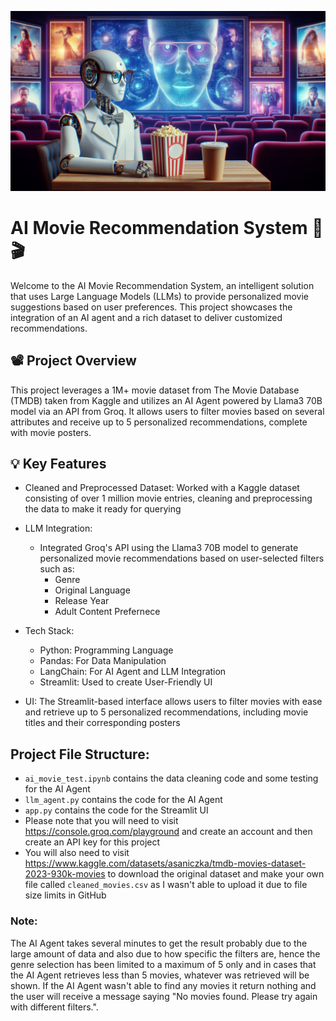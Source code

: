 ![ai_movie_pic.jpeg](ai_movie_pic.jpeg)

# AI Movie Recommendation System 🤖🎬

Welcome to the AI Movie Recommendation System, an intelligent solution that uses Large Language Models (LLMs) to provide personalized movie suggestions based on user preferences. This project showcases the integration of an AI agent and a rich dataset to deliver customized recommendations.

## 📽️ Project Overview

This project leverages a 1M+ movie dataset from The Movie Database (TMDB) taken from Kaggle and utilizes an AI Agent powered by Llama3 70B model via an API from Groq. It allows users to filter movies based on several attributes and receive up to 5 personalized recommendations, complete with movie posters.

## 💡 Key Features

- Cleaned and Preprocessed Dataset: Worked with a Kaggle dataset consisting of over 1 million movie entries, cleaning and preprocessing the data to make it ready for querying

- LLM Integration:
  - Integrated Groq's API using the Llama3 70B model to generate personalized movie recommendations based on user-selected filters such as:
    - Genre
    - Original Language
    - Release Year
    - Adult Content Prefernece

- Tech Stack:
  - Python: Programming Language
  - Pandas: For Data Manipulation 
  - LangChain: For AI Agent and LLM Integration
  - Streamlit: Used to create User-Friendly UI

- UI: The Streamlit-based interface allows users to filter movies with ease and retrieve up to 5 personalized recommendations, including movie titles and their corresponding posters

## Project File Structure:

- `ai_movie_test.ipynb` contains the data cleaning code and some testing for the AI Agent
- `llm_agent.py` contains the code for the AI Agent
- `app.py` contains the code for the Streamlit UI
- Please note that you will need to visit https://console.groq.com/playground and create an account and then create an API key for this project
- You will also need to visit https://www.kaggle.com/datasets/asaniczka/tmdb-movies-dataset-2023-930k-movies to download the original dataset and make your own file called `cleaned_movies.csv` as I wasn't able to upload it due to file size limits in GitHub

### Note:

The AI Agent takes several minutes to get the result probably due to the large amount of data and also due to how specific the filters are, hence the genre selection has been limited to a maximum of 5 only and in cases that the AI Agent retrieves less than 5 movies, whatever was retrieved will be shown. If the AI Agent wasn't able to find any movies it return nothing and the user will receive a message saying "No movies found. Please try again with different filters.".
